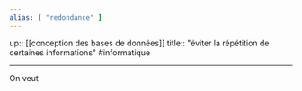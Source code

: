 ```yaml
---
alias: [ "redondance" ]
---
```

up:: [[conception des bases de données]]
title:: "éviter la répétition de certaines informations"
#informatique 

---

On veut 
